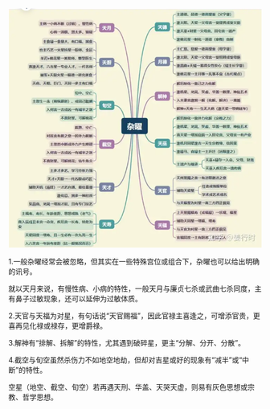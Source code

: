 ![杂曜](./imgs/杂曜.png)

1.一般杂曜经常会被忽略，但其实在一些特殊宫位或组合下，杂曜也可以给出明确的讯号。

就以天月来说，有慢性病、小病的特性，一般天月与廉贞七杀或武曲七杀同度，主有鼻子过敏现象，还可以延伸为过敏体质。

2.天官与天福为对星，有句话说“天官赐福”，因此官禄主喜逢之，可增添官贵，更喜再见化禄或禄存，更增爵禄。

3.解神有“排解、拆解”的特性，尤其遇到破碎星，更主“分解、分开、分散”。

4.截空与旬空虽然杀伤力不如地空地劫，但却对吉星或好的现象有“减半”或“中断”的特性。

空星（地空、截空、旬空）若再遇天刑、华盖、天哭天虚，则易有灰色思想或宗教、哲学思想。